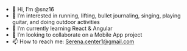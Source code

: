 - 👋 Hi, I’m @snz16
- 👀 I’m interested in running, lifting, bullet journaling, singing, playing guitar, and doing outdoor activities 
- 🌱 I’m currently learning React & Angular 
- 💞️ I’m looking to collaborate on a Mobile App project 
- 📫 How to reach me: Serena.center1@gmail.com 

<!---
snz16/snz16 is a ✨ special ✨ repository because its `README.md` (this file) appears on your GitHub profile.
You can click the Preview link to take a look at your changes.
--->
